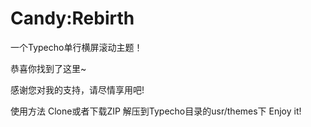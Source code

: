 # Candy:Rebirth

一个Typecho单行横屏滚动主题！

恭喜你找到了这里~

感谢您对我的支持，请尽情享用吧!

使用方法
Clone或者下载ZIP
解压到Typecho目录的usr/themes下
Enjoy it!
